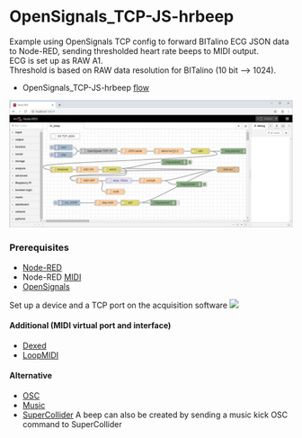 # OpenSignals_TCP-JS-hrbeep

Example using OpenSignals TCP config to forward BITalino ECG JSON data to Node-RED, sending thresholded heart rate beeps to MIDI output.  
ECG is set up as RAW A1.  
Threshold is based on RAW data resolution for BITalino (10 bit --> 1024).  


* OpenSignals_TCP-JS-hrbeep [flow](https://github.com/malfarasplux/biofeatures/blob/master/node-red/OpenSignals_TCP-JS-hrbeep/OpenSignals_TCP-JS-hrbeep.json)  

![Flowimg](/img/flows/flow_hrbeep.jpg)


### Prerequisites  
* [Node-RED](https://nodered.org/)  
* Node-RED [MIDI](https://flows.nodered.org/node/node-red-contrib-midi) 
* [OpenSignals](https://bitalino.com/en/software)
 
 Set up a device and a TCP port on the acquisition software
 <img src="/img/TCP_setup.jpg" width="600"  />


#### Additional (MIDI virtual port and interface)  
* [Dexed](https://asb2m10.github.io/dexed/)  
* [LoopMIDI](https://www.tobias-erichsen.de/software/loopmidi.html)  


#### Alternative
* [OSC](https://flows.nodered.org/node/node-red-contrib-osc)    
* [Music](https://flows.nodered.org/node/node-red-contrib-music)  
* [SuperCollider](https://supercollider.github.io/)
A beep can also be created by sending a music kick OSC command to SuperCollider  
